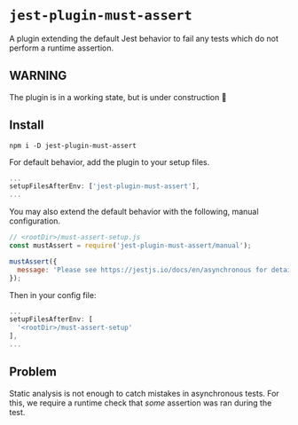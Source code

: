 # `jest-plugin-must-assert`

A plugin extending the default Jest behavior to fail any tests which do not
perform a runtime assertion.

## WARNING

The plugin is in a working state, but is under construction :construction:

## Install

`npm i -D jest-plugin-must-assert`

For default behavior, add the plugin to your setup files.

```js
...
setupFilesAfterEnv: ['jest-plugin-must-assert'],
...
```

You may also extend the default behavior with the following, manual configuration.

```js
// <rootDir>/must-assert-setup.js
const mustAssert = require('jest-plugin-must-assert/manual');

mustAssert({
  message: 'Please see https://jestjs.io/docs/en/asynchronous for details on testing async code.'
});
```

Then in your config file:

```js
...
setupFilesAfterEnv: [
  '<rootDir>/must-assert-setup'
],
...
```

## Problem

Static analysis is not enough to catch mistakes in asynchronous tests. For this, we require a runtime
check that _some_ assertion was ran during the test.
